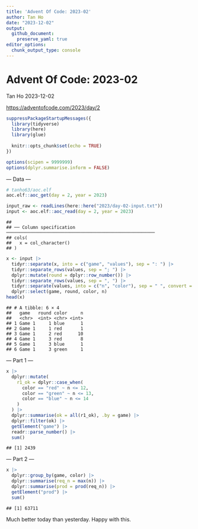 ```yaml
---
title: 'Advent Of Code: 2023-02'
author: Tan Ho
date: "2023-12-02"
output:    
  github_document:     
    preserve_yaml: true
editor_options: 
  chunk_output_type: console
---
```


Advent Of Code: 2023-02
================
Tan Ho
2023-12-02

<https://adventofcode.com/2023/day/2>

``` r
suppressPackageStartupMessages({
  library(tidyverse)
  library(here)
  library(glue)
  
  knitr::opts_chunk$set(echo = TRUE)
})

options(scipen = 9999999)
options(dplyr.summarise.inform = FALSE)
```

— Data —

``` r
# tanho63/aoc.elf
aoc.elf::aoc_get(day = 2, year = 2023)
```

``` r
input_raw <- readLines(here::here("2023/day-02-input.txt"))
input <- aoc.elf::aoc_read(day = 2, year = 2023)
```

    ## 
    ## ── Column specification ────────────────────────────────────────────────────────
    ## cols(
    ##   x = col_character()
    ## )

``` r
x <- input |> 
  tidyr::separate(x, into = c("game", "values"), sep = ": ") |> 
  tidyr::separate_rows(values, sep = "; ") |> 
  dplyr::mutate(round = dplyr::row_number()) |> 
  tidyr::separate_rows(values, sep = ", ") |> 
  tidyr::separate(values, into = c("n", "color"), sep = " ", convert = T) |> 
  dplyr::select(game, round, color, n)
head(x)
```

    ## # A tibble: 6 × 4
    ##   game   round color     n
    ##   <chr>  <int> <chr> <int>
    ## 1 Game 1     1 blue      1
    ## 2 Game 1     1 red       1
    ## 3 Game 1     2 red      10
    ## 4 Game 1     3 red       8
    ## 5 Game 1     3 blue      1
    ## 6 Game 1     3 green     1

— Part 1 —

``` r
x |>
  dplyr::mutate(
    r1_ok = dplyr::case_when(
      color == "red" ~ n <= 12,
      color == "green" ~ n <= 13,
      color == "blue" ~ n <= 14
    )
  ) |> 
  dplyr::summarise(ok = all(r1_ok), .by = game) |> 
  dplyr::filter(ok) |> 
  getElement("game") |> 
  readr::parse_number() |> 
  sum()
```

    ## [1] 2439

— Part 2 —

``` r
x |> 
  dplyr::group_by(game, color) |> 
  dplyr::summarise(req_n = max(n)) |> 
  dplyr::summarise(prod = prod(req_n)) |> 
  getElement("prod") |> 
  sum()
```

    ## [1] 63711

Much better today than yesterday. Happy with this.
